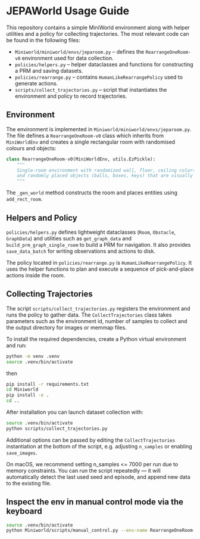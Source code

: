 # JEPAWorld Usage Guide

This repository contains a simple MiniWorld environment along with helper utilities and a policy for collecting
trajectories. The most relevant code can be found in the following files:

- `Miniworld/miniworld/envs/jeparoom.py` – defines the `RearrangeOneRoom-v0` environment used for data collection.
- `policies/helpers.py` – helper dataclasses and functions for constructing a PRM and saving datasets.
- `policies/rearrange.py` – contains `HumanLikeRearrangePolicy` used to generate actions.
- `scripts/collect_trajectories.py` – script that instantiates the environment and policy to record trajectories.

## Environment

The environment is implemented in `Miniworld/miniworld/envs/jeparoom.py`. The file defines a `RearrangeOneRoom-v0` class
which inherits from `MiniWorldEnv` and creates a single rectangular room with randomised colours and
objects:

```python
class RearrangeOneRoom-v0(MiniWorldEnv, utils.EzPickle):
    """
    Single-room environment with randomized wall, floor, ceiling colors,
    and randomly placed objects (balls, boxes, keys) that are visually distinguishable.
    """
```

The `_gen_world` method constructs the room and places entities using `add_rect_room`.

## Helpers and Policy

`policies/helpers.py` defines lightweight dataclasses (`Room`, `Obstacle`, `GraphData`) and utilities such as
`get_graph_data` and `build_prm_graph_single_room` to build a PRM for navigation. It also provides
`save_data_batch` for writing observations and actions to disk.

The policy located in `policies/rearrange.py` is `HumanLikeRearrangePolicy`. It uses the helper functions to
plan and execute a sequence of pick-and-place actions inside the room.

## Collecting Trajectories

The script `scripts/collect_trajectories.py` registers the environment and runs the policy to gather data. The
`CollectTrajectories` class takes parameters such as the environment id, number of samples to collect and the
output directory for images or memmap files.

To install the required dependencies, create a Python virtual environment and run:

```bash
python -m venv .venv
source .venv/bin/activate  
```
then
```bash
pip install -r requirements.txt
cd Miniworld
pip install -e .
cd ..
```

After installation you can launch dataset collection with:

```bash
source .venv/bin/activate  
python scripts/collect_trajectories.py
```

Additional options can be passed by editing the `CollectTrajectories` instantiation at the bottom of the
script, e.g. adjusting `n_samples` or enabling `save_images`.

On macOS, we recommend setting n_samples <= 7000 per run due to memory constraints. You can run the script repeatedly — it will automatically detect the last used seed and episode, and append new data to the existing file. 

## Inspect the env in manual control mode via the keyboard 

```bash
source .venv/bin/activate  
python Miniworld/scripts/manual_control.py --env-name RearrangeOneRoom-v0 --domain-rand
```